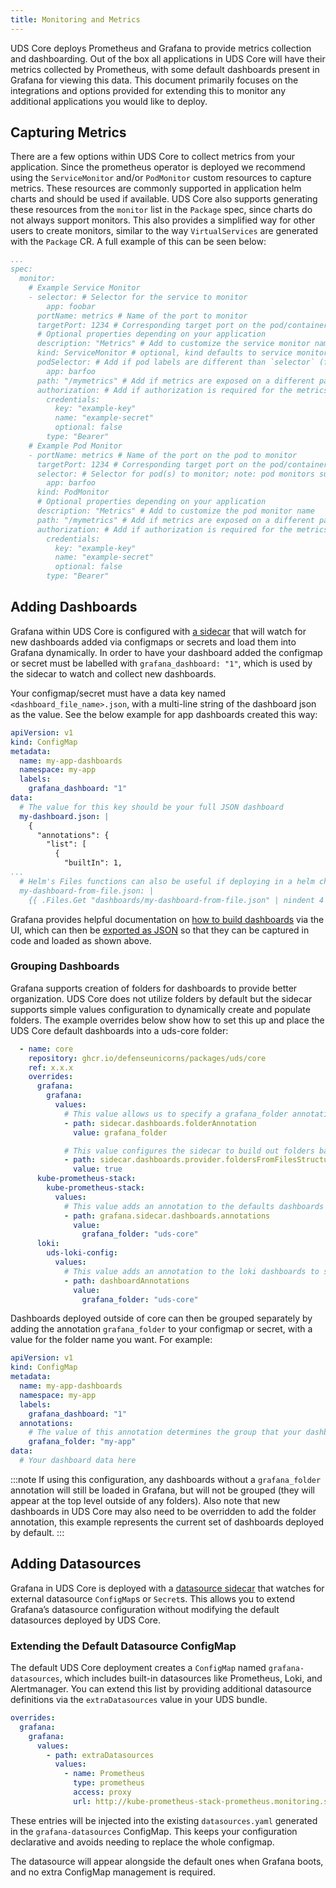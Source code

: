 ```yaml
---
title: Monitoring and Metrics
---
```


UDS Core deploys Prometheus and Grafana to provide metrics collection and dashboarding. Out of the box all applications in UDS Core will have their metrics collected by Prometheus, with some default dashboards present in Grafana for viewing this data. This document primarily focuses on the integrations and options provided for extending this to monitor any additional applications you would like to deploy.

## Capturing Metrics

There are a few options within UDS Core to collect metrics from your application. Since the prometheus operator is deployed we recommend using the `ServiceMonitor` and/or `PodMonitor` custom resources to capture metrics. These resources are commonly supported in application helm charts and should be used if available. UDS Core also supports generating these resources from the `monitor` list in the `Package` spec, since charts do not always support monitors. This also provides a simplified way for other users to create monitors, similar to the way `VirtualServices` are generated with the `Package` CR. A full example of this can be seen below:

```yaml
...
spec:
  monitor:
    # Example Service Monitor
    - selector: # Selector for the service to monitor
        app: foobar
      portName: metrics # Name of the port to monitor
      targetPort: 1234 # Corresponding target port on the pod/container (for network policy)
      # Optional properties depending on your application
      description: "Metrics" # Add to customize the service monitor name
      kind: ServiceMonitor # optional, kind defaults to service monitor if not specified. PodMonitor is the other valid option.
      podSelector: # Add if pod labels are different than `selector` (for network policy)
        app: barfoo
      path: "/mymetrics" # Add if metrics are exposed on a different path than "/metrics"
      authorization: # Add if authorization is required for the metrics endpoint
        credentials:
          key: "example-key"
          name: "example-secret"
          optional: false
        type: "Bearer"
    # Example Pod Monitor
    - portName: metrics # Name of the port on the pod to monitor
      targetPort: 1234 # Corresponding target port on the pod/container (for network policy)
      selector: # Selector for pod(s) to monitor; note: pod monitors support `podSelector` as well, both options behave the same
        app: barfoo
      kind: PodMonitor
      # Optional properties depending on your application
      description: "Metrics" # Add to customize the pod monitor name
      path: "/mymetrics" # Add if metrics are exposed on a different path than "/metrics"
      authorization: # Add if authorization is required for the metrics endpoint
        credentials:
          key: "example-key"
          name: "example-secret"
          optional: false
        type: "Bearer"
```

## Adding Dashboards

Grafana within UDS Core is configured with [a sidecar](https://github.com/grafana/helm-charts/blob/6eecb003569dc41a494d21893b8ecb3e8a9741a0/charts/grafana/values.yaml#L926-L928) that will watch for new dashboards added via configmaps or secrets and load them into Grafana dynamically. In order to have your dashboard added the configmap or secret must be labelled with `grafana_dashboard: "1"`, which is used by the sidecar to watch and collect new dashboards.

Your configmap/secret must have a data key named `<dashboard_file_name>.json`, with a multi-line string of the dashboard json as the value. See the below example for app dashboards created this way:

```yaml
apiVersion: v1
kind: ConfigMap
metadata:
  name: my-app-dashboards
  namespace: my-app
  labels:
    grafana_dashboard: "1"
data:
  # The value for this key should be your full JSON dashboard
  my-dashboard.json: |
    {
      "annotations": {
        "list": [
          {
            "builtIn": 1,
...
  # Helm's Files functions can also be useful if deploying in a helm chart: https://helm.sh/docs/chart_template_guide/accessing_files/
  my-dashboard-from-file.json: |
    {{ .Files.Get "dashboards/my-dashboard-from-file.json" | nindent 4 }}
```

Grafana provides helpful documentation on [how to build dashboards](https://grafana.com/docs/grafana/latest/getting-started/build-first-dashboard/) via the UI, which can then be [exported as JSON](https://grafana.com/docs/grafana/latest/dashboards/share-dashboards-panels/#export-a-dashboard-as-json) so that they can be captured in code and loaded as shown above.

### Grouping Dashboards

Grafana supports creation of folders for dashboards to provide better organization. UDS Core does not utilize folders by default but the sidecar supports simple values configuration to dynamically create and populate folders. The example overrides below show how to set this up and place the UDS Core default dashboards into a uds-core folder:

```yaml
  - name: core
    repository: ghcr.io/defenseunicorns/packages/uds/core
    ref: x.x.x
    overrides:
      grafana:
        grafana:
          values:
            # This value allows us to specify a grafana_folder annotation to indicate the file folder to place a given dashboard into
            - path: sidecar.dashboards.folderAnnotation
              value: grafana_folder

            # This value configures the sidecar to build out folders based upon where dashboard files are
            - path: sidecar.dashboards.provider.foldersFromFilesStructure
              value: true
      kube-prometheus-stack:
        kube-prometheus-stack:
          values:
            # This value adds an annotation to the defaults dashboards to specify that they should be grouped under a `uds-core` folder
            - path: grafana.sidecar.dashboards.annotations
              value:
                grafana_folder: "uds-core"
      loki:
        uds-loki-config:
          values:
            # This value adds an annotation to the loki dashboards to specify that they should be grouped under a `uds-core` folder
            - path: dashboardAnnotations
              value:
                grafana_folder: "uds-core"
```

Dashboards deployed outside of core can then be grouped separately by adding the annotation `grafana_folder` to your configmap or secret, with a value for the folder name you want. For example:

```yaml
apiVersion: v1
kind: ConfigMap
metadata:
  name: my-app-dashboards
  namespace: my-app
  labels:
    grafana_dashboard: "1"
  annotations:
    # The value of this annotation determines the group that your dashboard will be under
    grafana_folder: "my-app"
data:
  # Your dashboard data here
```

:::note
If using this configuration, any dashboards without a `grafana_folder` annotation will still be loaded in Grafana, but will not be grouped (they will appear at the top level outside of any folders). Also note that new dashboards in UDS Core may also need to be overridden to add the folder annotation, this example represents the current set of dashboards deployed by default.
:::

## Adding Datasources

Grafana in UDS Core is deployed with a [datasource sidecar](https://github.com/grafana/helm-charts/blob/main/charts/grafana/values.yaml#L872-L875) that watches for external datasource `ConfigMap`s or `Secret`s. This allows you to extend Grafana’s datasource configuration without modifying the default datasources deployed by UDS Core.

### Extending the Default Datasource ConfigMap

The default UDS Core deployment creates a `ConfigMap` named `grafana-datasources`, which includes built-in datasources like Prometheus, Loki, and Alertmanager. You can extend this list by providing additional datasource definitions via the `extraDatasources` value in your UDS bundle.

```yaml
overrides:
  grafana:
    grafana:
      values:
        - path: extraDatasources
          values:
            - name: Prometheus
              type: prometheus
              access: proxy
              url: http://kube-prometheus-stack-prometheus.monitoring.svc.cluster.local:9090
```

These entries will be injected into the existing `datasources.yaml` generated in the `grafana-datasources` ConfigMap. This keeps your configuration declarative and avoids needing to replace the whole configmap.

The datasource will appear alongside the default ones when Grafana boots, and no extra ConfigMap management is required.
